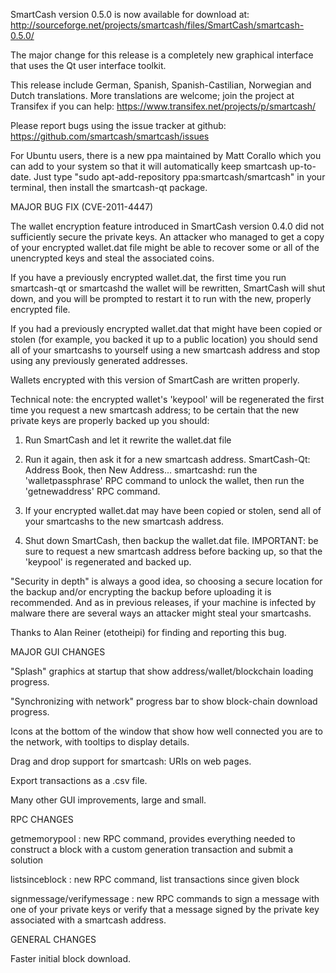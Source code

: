 SmartCash version 0.5.0 is now available for download at:
http://sourceforge.net/projects/smartcash/files/SmartCash/smartcash-0.5.0/

The major change for this release is a completely new graphical interface that uses the Qt user interface toolkit.

This release include German, Spanish, Spanish-Castilian, Norwegian and Dutch translations. More translations are welcome; join the project at Transifex if you can help:
https://www.transifex.net/projects/p/smartcash/

Please report bugs using the issue tracker at github:
https://github.com/smartcash/smartcash/issues

For Ubuntu users, there is a new ppa maintained by Matt Corallo which you can add to your system so that it will automatically keep smartcash up-to-date.  Just type "sudo apt-add-repository ppa:smartcash/smartcash" in your terminal, then install the smartcash-qt package.

MAJOR BUG FIX  (CVE-2011-4447)

The wallet encryption feature introduced in SmartCash version 0.4.0 did not sufficiently secure the private keys. An attacker who
managed to get a copy of your encrypted wallet.dat file might be able to recover some or all of the unencrypted keys and steal the
associated coins.

If you have a previously encrypted wallet.dat, the first time you run smartcash-qt or smartcashd the wallet will be rewritten, SmartCash will
shut down, and you will be prompted to restart it to run with the new, properly encrypted file.

If you had a previously encrypted wallet.dat that might have been copied or stolen (for example, you backed it up to a public
location) you should send all of your smartcashs to yourself using a new smartcash address and stop using any previously generated addresses.

Wallets encrypted with this version of SmartCash are written properly.

Technical note: the encrypted wallet's 'keypool' will be regenerated the first time you request a new smartcash address; to be certain that the
new private keys are properly backed up you should:

1. Run SmartCash and let it rewrite the wallet.dat file

2. Run it again, then ask it for a new smartcash address.
SmartCash-Qt: Address Book, then New Address...
smartcashd: run the 'walletpassphrase' RPC command to unlock the wallet,  then run the 'getnewaddress' RPC command.

3. If your encrypted wallet.dat may have been copied or stolen, send  all of your smartcashs to the new smartcash address.

4. Shut down SmartCash, then backup the wallet.dat file.
IMPORTANT: be sure to request a new smartcash address before backing up, so that the 'keypool' is regenerated and backed up.

"Security in depth" is always a good idea, so choosing a secure location for the backup and/or encrypting the backup before uploading it is recommended. And as in previous releases, if your machine is infected by malware there are several ways an attacker might steal your smartcashs.

Thanks to Alan Reiner (etotheipi) for finding and reporting this bug.

MAJOR GUI CHANGES

"Splash" graphics at startup that show address/wallet/blockchain loading progress.

"Synchronizing with network" progress bar to show block-chain download progress.

Icons at the bottom of the window that show how well connected you are to the network, with tooltips to display details.

Drag and drop support for smartcash: URIs on web pages.

Export transactions as a .csv file.

Many other GUI improvements, large and small.

RPC CHANGES

getmemorypool : new RPC command, provides everything needed to construct a block with a custom generation transaction and submit a solution

listsinceblock : new RPC command, list transactions since given block

signmessage/verifymessage : new RPC commands to sign a message with one of your private keys or verify that a message signed by the private key associated with a smartcash address.

GENERAL CHANGES

Faster initial block download.
